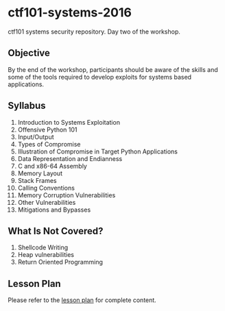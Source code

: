 # ctf101-systems-2016

ctf101 systems security repository. Day two of the workshop.

## Objective

By the end of the workshop, participants should be aware of the skills and some 
of the tools required to develop exploits for systems based applications. 


## Syllabus

1. Introduction to Systems Exploitation
2. Offensive Python 101
3. Input/Output 
4. Types of Compromise
5. Illustration of Compromise in Target Python Applications
6. Data Representation and Endianness
7. C and x86-64 Assembly
8. Memory Layout
9. Stack Frames
10. Calling Conventions
11. Memory Corruption Vulnerabilities
12. Other Vulnerabilities
13. Mitigations and Bypasses


## What Is Not Covered?

1. Shellcode Writing
2. Heap vulnerabilities
3. Return Oriented Programming

## Lesson Plan

Please refer to the [lesson plan](./lessonplan.md) for complete content.
